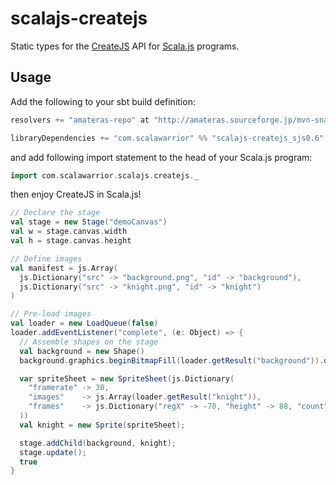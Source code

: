scalajs-createjs
===============

Static types for the [CreateJS](http://createjs.com/) API for [Scala.js](http://www.scala-js.org/) programs.

Usage
-----

Add the following to your sbt build definition:

```scala
resolvers += "amateras-repo" at "http://amateras.sourceforge.jp/mvn-snapshot/"

libraryDependencies += "com.scalawarrior" %% "scalajs-createjs_sjs0.6" % "0.0.1-SNAPSHOT"
```
and add following import statement to the head of your Scala.js program:

```scala
import com.scalawarrior.scalajs.createjs._
```

then enjoy CreateJS in Scala.js!

```scala
// Declare the stage
val stage = new Stage("demoCanvas")
val w = stage.canvas.width
val h = stage.canvas.height

// Define images
val manifest = js.Array(
  js.Dictionary("src" -> "background.png", "id" -> "background"),
  js.Dictionary("src" -> "knight.png", "id" -> "knight")
)

// Pre-load images
val loader = new LoadQueue(false)
loader.addEventListener("complete", (e: Object) => {
  // Assemble shapes on the stage
  val background = new Shape()
  background.graphics.beginBitmapFill(loader.getResult("background")).drawRect(0, 0, w, h)

  var spriteSheet = new SpriteSheet(js.Dictionary(
    "framerate" -> 30,
    "images"    -> js.Array(loader.getResult("knight")),
    "frames"    -> js.Dictionary("regX" -> -70, "height" -> 88, "count" -> 64, "regY" -> -60, "width" -> 74)
  ))
  val knight = new Sprite(spriteSheet);

  stage.addChild(background, knight);
  stage.update();
  true
}
```

